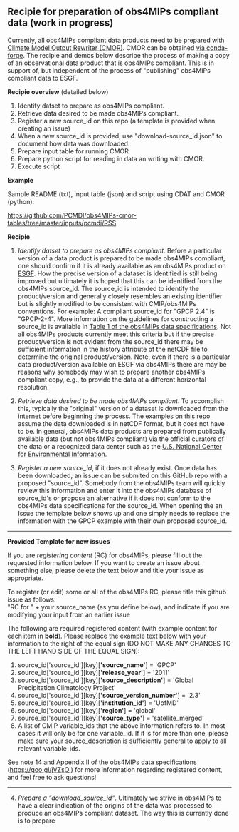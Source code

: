 ## Recipie for preparation of obs4MIPs compliant data (work in progress)

Currently, all obs4MIPs compliant data products need to be prepared with [Climate Model Output Rewriter (CMOR)](https://cmor.llnl.gov).  CMOR can be obtained [via conda-forge](https://cmor.llnl.gov/mydoc_cmor3_conda/).  The recipie and demos below describe the process of making a copy of an observational data product that is obs4MIPs compliant.  This is in support of, but independent of the process of "publishing" obs4MIPs compliant data to ESGF.  


**Recipie overview** (detailed below)

1) Identify datset to prepare as obs4MIPs compliant.
2) Retrieve data desired to be made obs4MIPs compliant.
3) Register a new source_id on this repo (a template is provided when creating an issue)
4) When a new source_id is provided, use "download-source_id.json" to document how data was downloaded. 
5) Prepare input table for running CMOR
6) Prepare python script for reading in data an writing with CMOR.
7) Execute script

**Example**

Sample README (txt), input table (json) and script using CDAT and CMOR (python):

https://github.com/PCMDI/obs4MIPs-cmor-tables/tree/master/inputs/pcmdi/RSS

**Recipie**

1) _*Identify datset to prepare as obs4MIPs compliant.*_ Before a particular version of a data product is prepared to be made obs4MIPs compliant, one should confirm if it is already available as an obs4MIPs product on [ESGF](https://esgf-node.llnl.gov/search/obs4mips/).  How the precise version of a dataset is identified is still being improved but ultimately it is hoped that this can be identified from the obs4MIPs source_id. The source_id is intended to identify the product/version and generally closely resembles an existing identifier but is slightly modified to be consistent with CMIP/obs4MIPs conventions.  For example:  A compliant source_id for "GPCP 2.4" is "GPCP-2-4".  More information on the guidelines for constructing a source_id is available in [Table 1 of the obs4MIPs data specifications](https://docs.google.com/document/d/1FXXBhUh71Hjus557ZTD3EKPi_2zxeLvi1aICXOjVYPc/edit#heading=h.7zmnv8xlfe08).  Not all obs4MIPs products currently meet this criteria but if the precise product/version is not evident from the source_id there may be sufficient information in the history attribute of the netCDF file to determine the original product/version.  Note, even if there is a particular data product/version available on ESGF via obs4MIPs there are may be reasons why somebody may wish to prepare another obs4MIPs compliant copy, e.g., to provide the data at a different horizontal resolution.  

2) _*Retrieve data desired to be made obs4MIPs compliant*_.  To accomplish this, typically the "original" version of a dataset is downloaded from the internet before beginning the process.  The examples on this repo assume the data downloaded is in netCDF format, but it does not have to be.  In general, obs4MIPs data products are prepared from publically available data (but not obs4MIPs compliant) via the official curators of the data or a recognized data center such as the [U.S. National Center for Environmental Information](https://www.nesdis.noaa.gov/data-research-services/data-collections).     

3) _*Register a new source_id*_, if it does not already exist. Once data has been downloaded, an issue can be submited on this GitHub repo with a proposed "source_id".  Somebody from the obs4MIPs team will quickly review this information and enter it into the obs4MIPs database of source_id's or propose an alternative if it does not conform to the obs4MIPs data specifications for the source_id.  When opening the an Issue the template below shows up and one simply needs to replace the information with the GPCP example with their own proposed source_id.

________________________________________________________________________________________________________
**Provided Template for new issues**

If you are *registering content* (RC) for obs4MIPs, please fill out the requested information below.   If you want to create an issue about something else, please delete the text below and title your issue as appropriate.  

To register (or edit) some or all of the obs4MIPs RC, please title this github issue as follows:  
"RC for " + your source_name (as you define below), and indicate if you are modifying your input from an earlier issue


The following are required registered content (with example content for each item in **bold**). Please replace the example text below with your information to the right of the equal sign (DO NOT MAKE ANY CHANGES TO THE LEFT HAND SIDE OF THE EQUAL SIGN):
1) source_id['source_id'][key][**'source_name'**] = 'GPCP'
2) source_id['source_id'][key][**'release_year'**] = '2011'
3) source_id['source_id'][key][**'source_description'**] = 'Global Precipitation Climatology Project'
4) source_id['source_id'][key][**'source_version_number'**] = '2.3'
5) source_id['source_id'][key][**'institution_id'**] = 'UofMD'
6) source_id['source_id'][key][**'region'**] = 'global'
7) source_id['source_id'][key][**'source_type'**] = 'satellite_merged'
8) A list of CMIP variable_ids that the above information refers to.  In most cases it will only be for one variable_id.  If it is for more than one, please make sure your source_description is sufficiently general to apply to all relevant variable_ids.

See note 14 and Appendix II of the obs4MIPs data specifications (https://goo.gl/jVZsQl) for more information regarding registered content, and feel free to ask questions!
________________________________________________________________________________________________________






4) _*Prepare a "download_source_id"*_.  Ultimately we strive in obs4MIPs to have a clear indication of the origins of the data was processed to produce an obs4MIPs compliant dataset.  The way this is currently done is to prepare   
  
